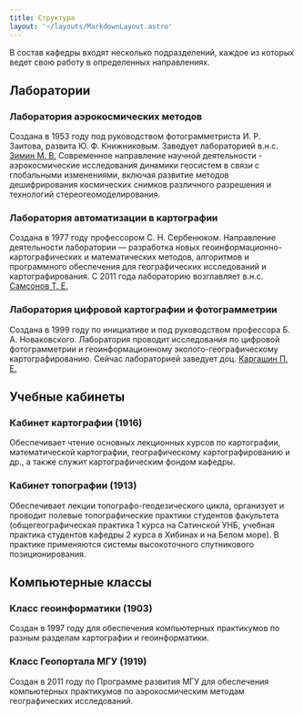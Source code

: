 ```yaml
---
title: Структура
layout: '~/layouts/MarkdownLayout.astro'
---
```


В состав кафедры входят несколько подразделений, каждое из которых ведет свою работу в определенных направлениях.

## Лаборатории

### Лаборатория аэрокосмических методов

Создана в 1953 году под руководством фотограмметриста И. Р. Заитова, развита Ю. Ф. Книжниковым. Заведует лабораторией в.н.с. [Зимин М. В.](./people/zimin) Современное направление научной деятельности - аэрокосмические исследования динамики геосистем в связи с глобальными изменениями, включая развитие методов дешифрирования космических снимков различного разрешения и технологий стереогеомоделирования.

### Лаборатория автоматизации в картографии

Создана в 1977 году профессором С. Н. Сербенюком. Направление деятельности лаборатории — разработка новых геоинформационно-картографических и математических методов, алгоритмов и программного обеспечения для географических исследований и картографирования. С 2011 года лабораторию возглавляет в.н.с. [Самсонов Т. Е.](./people/samsonov)

### Лаборатория цифровой картографии и фотограмметрии

Создана в 1999 году по инициативе и под руководством профессора Б. А. Новаковского. Лаборатория проводит исследования по цифровой фотограмметрии и геоинформационному эколого-географическому картографированию. Сейчас лабораторией заведует доц. [Каргашин П. Е.](./people/kargashin)

## Учебные кабинеты

### Кабинет картографии (1916)

Обеспечивает чтение основных лекционных курсов по картографии, математической картографии, географическому картографированию и др., а также служит картографическим фондом кафедры.

### Кабинет топографии (1913)

Обеспечивает лекции топографо-геодезического цикла, организует и проводит полевые топографические практики студентов факультета (общегеографическая практика 1 курса на Сатинской УНБ, учебная практика студентов кафедры 2 курса в Хибинах и на Белом море). В практике применяются системы высокоточного спутникового позиционирования.

## Компьютерные классы

### Класс геоинформатики (1903)

Создан в 1997 году для обеспечения компьютерных практикумов по разным разделам картографии и геоинформатики.

### Класс Геопортала МГУ (1919)

Создан в 2011 году по Программе развития МГУ для обеспечения компьютерных практикумов по аэрокосмическим методам географических исследований.
